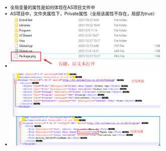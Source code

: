 - 全局变量的属性是如何体现在AS项目文件中
- AS项目中，文件夹属性下，Private属性（全局该属性不存在，局部为true）
- ![](FILES/065全局变量属性在AS程序文件中如何查看/image-20230228003150143.png)
- ![](FILES/065全局变量属性在AS程序文件中如何查看/image-20230228003213511.png)

